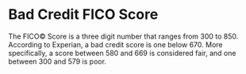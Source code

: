 ---
---

# Bad Credit FICO Score

The FICO<span>&copy;</span> Score is a three digit number that ranges from 300 to 850. According to Experian, a bad credit score is one below 670. More specifically, a score between 580 and 669 is considered fair, and one between 300 and 579 is poor.
